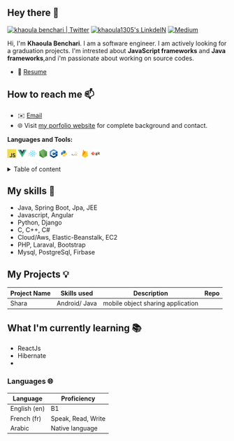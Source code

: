 ## Hey there 👋



<p>
  <a href="https://twitter.com/khaoulabenchari" target="_blank"><img alt="khaoula benchari | Twitter" src="https://img.shields.io/badge/twitter-%231DA1F2.svg?&style=for-the-badge&logo=twitter&logoColor=white" /></a> 
  <a href="https://www.linkedin.com/in/khaoula1305" target="_blank"><img alt="khaoula1305's LinkdeIN" src="https://img.shields.io/badge/linkedin-%230077B5.svg?&style=for-the-badge&logo=linkedin&logoColor=white" /></a> <a href="https://medium.com/@khaoula1305" target="_blank"><img alt="Medium" src="https://img.shields.io/badge/medium-%2312100E.svg?&style=for-the-badge&logo=medium&logoColor=white" /></a>
</p>




Hi, I'm **Khaoula Benchari**. I am a software engineer. I am  actively looking for a graduation projects.
I'm intrested about **JavaScript frameworks** and **Java frameworks**,and i'm passionate about working on source codes.

- 📝 [Resume](https://drive.google.com/file/d/1bedJKCWvVYvWmbYkVSxandEKCeAKFHYV/view?usp=sharing)

##  How to reach me 📫
 * ✉️ [Email](khaoulabenchari9@gmail.com)
 * 🌐 Visit [my porfolio website](https://khaoula1305.github.io/benchari-khaoula) for complete background and contact.

**Languages and Tools:**  

<code><img height="20" src="https://raw.githubusercontent.com/github/explore/80688e429a7d4ef2fca1e82350fe8e3517d3494d/topics/javascript/javascript.png"></code>
<code><img height="20" src="https://raw.githubusercontent.com/github/explore/80688e429a7d4ef2fca1e82350fe8e3517d3494d/topics/vue/vue.png"></code>
<code><img height="20" src="https://raw.githubusercontent.com/github/explore/80688e429a7d4ef2fca1e82350fe8e3517d3494d/topics/react/react.png"></code>
<code><img height="20" src="https://raw.githubusercontent.com/github/explore/80688e429a7d4ef2fca1e82350fe8e3517d3494d/topics/nodejs/nodejs.png"></code>
<code><img height="20" src="https://raw.githubusercontent.com/github/explore/80688e429a7d4ef2fca1e82350fe8e3517d3494d/topics/cpp/cpp.png"></code>
<code><img height="20" src="https://raw.githubusercontent.com/github/explore/80688e429a7d4ef2fca1e82350fe8e3517d3494d/topics/python/python.png"></code>
<code><img height="20" src="https://raw.githubusercontent.com/github/explore/80688e429a7d4ef2fca1e82350fe8e3517d3494d/topics/mysql/mysql.png"></code>
<code><img height="20" src="https://raw.githubusercontent.com/github/explore/80688e429a7d4ef2fca1e82350fe8e3517d3494d/topics/firebase/firebase.png"></code>
<code><img height="20" src="https://raw.githubusercontent.com/github/explore/80688e429a7d4ef2fca1e82350fe8e3517d3494d/topics/git/git.png"></code>

<details>
<summary>Table of content</summary>
  
## Table of content
   * [Introduction](#Introduction)
   * [How to reach me](#How-to-reach-me)
   * [My skills](#My-skills)
   * [My projects](#My-Projects)
   * [Languages](#Languages)
   
</details> 
<!--## Specifications
| *Name \ Familiarity* | High | Medium | Low |
| --------------- | --------------- | --------------- | ------------- |
| **Languages(programming)** | Java, C, C++  | JS, Python | c#|
| **Frameworks** | Spring boot| Node.js, GCP, Git | Vue.js, AWS Tensorflow |
| **I can't club them into one** | Speech Processing(AI), Computer Vision(AI) | Natural Language(AI), Data Science | Augmented Reality, Parallel Computing, Distributed Systems, Internet of Things |
| **OSes** | MacOS, iOS | Ubuntu, Debian, Raspbian | Windows |-->


## My skills 📜


- Java, Spring Boot, Jpa, JEE
- Javascript, Angular
- Python, Django
- C, C++, C#
- Cloud/Aws, Elastic-Beanstalk, EC2
- PHP, Laraval, Bootstrap
- Mysql, PostgreSql, Firbase

## My Projects 💡
<table>
  <thead>
    <tr>
      <th>Project Name</th>
      <th>Skills used</th>
      <th>Description</th>
      <th>Repo</th>
    </tr>
  </thead>
    <tbody>
    <tr>
      <td> Shara </td>
      <td> Android/ Java </td>
      <td>mobile object sharing application </td>
      <td></td>
     </tr>
  </tbody>
</table>

## What I'm currently learning 📚

- ReactJs
- Hibernate
- 
### Languages 🌐

| Language      | Proficiency                                                               |
| ------------- | ------------------------------------------------------------------------- |
| English (en)  |B1               |
| French (fr)   | Speak, Read, Write  |
| Arabic        | Native language  |                                                         |
